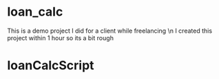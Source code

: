 # loan_calc
This is a demo project I did for a client while freelancing \n
I created this project within 1 hour so its a bit rough


# loanCalcScript
